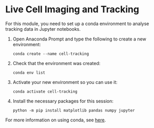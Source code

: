 # Live Cell Imaging and Tracking

For this module, you need to set up a conda environment to analyse tracking data in Jupyter notebooks.

1. Open Anaconda Prompt and type the following to create a new environment:
    ```
   conda create --name cell-tracking
   ```
2. Check that the environment was created:
    ```
   conda env list
   ```
3. Activate your new environment so you can use it:
    ```
    conda activate cell-tracking	
    ```
4. Install the necessary packages for this session:
    ```
    python -m pip install matplotlib pandas numpy jupyter
    ```

For more information on using conda, see [here](https://conda.io/projects/conda/en/latest/user-guide/getting-started.html).